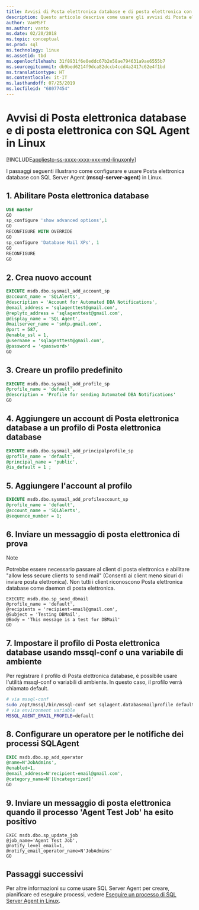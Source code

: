 ```yaml
---
title: Avvisi di Posta elettronica database e di posta elettronica con SQL Agent in Linux
description: Questo articolo descrive come usare gli avvisi di Posta elettronica database e di posta elettronica con SQL Server in Linux
author: VanMSFT
ms.author: vanto
ms.date: 02/20/2018
ms.topic: conceptual
ms.prod: sql
ms.technology: linux
ms.assetid: tbd
ms.openlocfilehash: 31f8931f6e0eddc67b2e58ae794631a9ae6555b7
ms.sourcegitcommit: db9bed6214f9dca82dccb4ccd4a2417c62e4f1bd
ms.translationtype: HT
ms.contentlocale: it-IT
ms.lasthandoff: 07/25/2019
ms.locfileid: "68077454"
---
```

# <a name="db-mail-and-email-alerts-with-sql-agent-on-linux"></a>Avvisi di Posta elettronica database e di posta elettronica con SQL Agent in Linux

[!INCLUDE[appliesto-ss-xxxx-xxxx-xxx-md-linuxonly](../includes/appliesto-ss-xxxx-xxxx-xxx-md-linuxonly.md)]

I passaggi seguenti illustrano come configurare e usare Posta elettronica database con SQL Server Agent (**mssql-server-agent**) in Linux. 

## <a name="1-enable-db-mail"></a>1. Abilitare Posta elettronica database

```sql
USE master 
GO 
sp_configure 'show advanced options',1 
GO 
RECONFIGURE WITH OVERRIDE 
GO 
sp_configure 'Database Mail XPs', 1 
GO 
RECONFIGURE  
GO  
```

## <a name="2-create-a-new-account"></a>2. Crea nuovo account
```sql
EXECUTE msdb.dbo.sysmail_add_account_sp 
@account_name = 'SQLAlerts', 
@description = 'Account for Automated DBA Notifications', 
@email_address = 'sqlagenttest@gmail.com', 
@replyto_address = 'sqlagenttest@gmail.com', 
@display_name = 'SQL Agent', 
@mailserver_name = 'smtp.gmail.com', 
@port = 587, 
@enable_ssl = 1, 
@username = 'sqlagenttest@gmail.com', 
@password = '<password>' 
GO
```

## <a name="3-create-a-default-profile"></a>3. Creare un profilo predefinito

```sql
EXECUTE msdb.dbo.sysmail_add_profile_sp 
@profile_name = 'default', 
@description = 'Profile for sending Automated DBA Notifications' 
GO
```

## <a name="4-add-the-database-mail-account-to-a-database-mail-profile"></a>4. Aggiungere un account di Posta elettronica database a un profilo di Posta elettronica database
```sql
EXECUTE msdb.dbo.sysmail_add_principalprofile_sp 
@profile_name = 'default', 
@principal_name = 'public', 
@is_default = 1 ; 
 ```
 
## <a name="5-add-account-to-profile"></a>5. Aggiungere l'account al profilo 
```sql
EXECUTE msdb.dbo.sysmail_add_profileaccount_sp   
@profile_name = 'default',   
@account_name = 'SQLAlerts',   
@sequence_number = 1;  
 ```
 
## <a name="6-send-test-email"></a>6. Inviare un messaggio di posta elettronica di prova
> [!NOTE]
> Potrebbe essere necessario passare al client di posta elettronica e abilitare "allow less secure clients to send mail" (Consenti ai client meno sicuri di inviare posta elettronica). Non tutti i client riconoscono Posta elettronica database come daemon di posta elettronica.

```
EXECUTE msdb.dbo.sp_send_dbmail 
@profile_name = 'default', 
@recipients = 'recipient-email@gmail.com', 
@Subject = 'Testing DBMail', 
@Body = 'This message is a test for DBMail' 
GO
```

## <a name="7-set-db-mail-profile-using-mssql-conf-or-environment-variable"></a>7. Impostare il profilo di Posta elettronica database usando mssql-conf o una variabile di ambiente
Per registrare il profilo di Posta elettronica database, è possibile usare l'utilità mssql-conf o variabili di ambiente. In questo caso, il profilo verrà chiamato default.

```bash
# via mssql-conf
sudo /opt/mssql/bin/mssql-conf set sqlagent.databasemailprofile default
# via environment variable
MSSQL_AGENT_EMAIL_PROFILE=default
```

## <a name="8-set-up-an-operator-for-sqlagent-job-notifications"></a>8. Configurare un operatore per le notifiche dei processi SQLAgent 

```sql
EXEC msdb.dbo.sp_add_operator 
@name=N'JobAdmins',  
@enabled=1, 
@email_address=N'recipient-email@gmail.com',  
@category_name=N'[Uncategorized]' 
GO 
```

## <a name="9-send-email-when-agent-test-job-succeeds"></a>9. Inviare un messaggio di posta elettronica quando il processo 'Agent Test Job' ha esito positivo 

```
EXEC msdb.dbo.sp_update_job 
@job_name='Agent Test Job', 
@notify_level_email=1, 
@notify_email_operator_name=N'JobAdmins' 
GO
```

## <a name="next-steps"></a>Passaggi successivi
Per altre informazioni su come usare SQL Server Agent per creare, pianificare ed eseguire processi, vedere [Eseguire un processo di SQL Server Agent in Linux](sql-server-linux-run-sql-server-agent-job.md).
